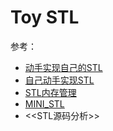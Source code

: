 # Toy STL

参考：

* [动手实现自己的STL](http://blog.csdn.net/u012653791/article/category/1911639)
* [自己动手实现STL](http://www.cnblogs.com/wangjzh/category/629431.html)
* [STL内存管理](http://www.cnblogs.com/sld666666/archive/2010/07/01/1769448.html)
* [MINI_STL](https://github.com/zhanghuanzj/MINI_STL)
* <<STL源码分析>>
